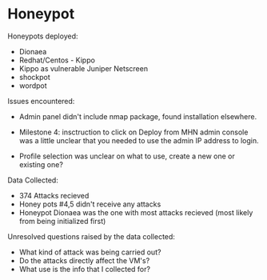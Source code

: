 # Honeypot

Honeypots deployed:
- Dionaea
- Redhat/Centos - Kippo
- Kippo as vulnerable Juniper Netscreen
- shockpot
- wordpot

Issues encountered:
- Admin panel didn't include nmap package, found installation elsewhere.

- Milestone 4: insctruction to click on Deploy from MHN admin console was a little unclear that you needed to use the admin IP address to login.

- Profile selection was unclear on what to use, create a new one or existing one?

Data Collected:
- 374 Attacks recieved
- Honey pots #4,5 didn't receive any attacks
- Honeypot Dionaea was the one with most attacks recieved (most likely from being initialized first)

Unresolved questions raised by the data collected:
- What kind of attack was being carried out?
- Do the attacks directly affect the VM's?
- What use is the info that I collected for?

